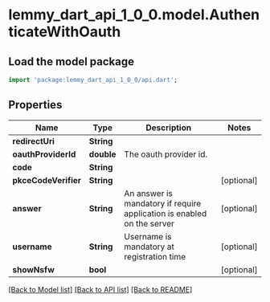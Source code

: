 # lemmy_dart_api_1_0_0.model.AuthenticateWithOauth

## Load the model package
```dart
import 'package:lemmy_dart_api_1_0_0/api.dart';
```

## Properties
Name | Type | Description | Notes
------------ | ------------- | ------------- | -------------
**redirectUri** | **String** |  | 
**oauthProviderId** | **double** | The oauth provider id. | 
**code** | **String** |  | 
**pkceCodeVerifier** | **String** |  | [optional] 
**answer** | **String** | An answer is mandatory if require application is enabled on the server | [optional] 
**username** | **String** | Username is mandatory at registration time | [optional] 
**showNsfw** | **bool** |  | [optional] 

[[Back to Model list]](../README.md#documentation-for-models) [[Back to API list]](../README.md#documentation-for-api-endpoints) [[Back to README]](../README.md)


